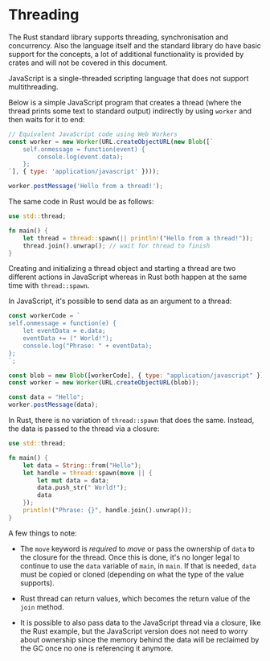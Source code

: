 # Threading

The Rust standard library supports threading, synchronisation and concurrency.
Also the language itself and the standard library do have basic support for the
concepts, a lot of additional functionality is provided by crates and will not
be covered in this document.

JavaScript is a single-threaded scripting language that does not support multithreading.

<!--The following lists approximate mapping of threading types and methods in .NET
to Rust:

| .NET               | Rust                      |
| ------------------ | ------------------------- |
| `Thread`           | `std::thread::thread`     |
| `Thread.Start`     | `std::thread::spawn`      |
| `Thread.Join`      | `std::thread::JoinHandle` |
| `Thread.Sleep`     | `std::thread::sleep`      |
| `ThreadPool`       | -                         |
| `Mutex`            | `std::sync::Mutex`        |
| `Semaphore`        | -                         |
| `Monitor`          | `std::sync::Mutex`        |
| `ReaderWriterLock` | `std::sync::RwLock`       |
| `AutoResetEvent`   | `std::sync::Condvar`      |
| `ManualResetEvent` | `std::sync::Condvar`      |
| `Barrier`          | `std::sync::Barrier`      |
| `CountdownEvent`   | `std::sync::Barrier`      |
| `Interlocked`      | `std::sync::atomic`       |
| `Volatile`         | `std::sync::atomic`       |
| `ThreadLocal`      | `std::thread_local`       |
-->
Below is a simple JavaScript program that creates a thread (where the thread
prints some text to standard output) indirectly by using `worker` and then waits for it to end:

```js
// Equivalent JavaScript code using Web Workers
const worker = new Worker(URL.createObjectURL(new Blob([`
    self.onmessage = function(event) {
        console.log(event.data);
    };
`], { type: 'application/javascript' })));

worker.postMessage('Hello from a thread!');
```

The same code in Rust would be as follows:

```rust
use std::thread;

fn main() {
    let thread = thread::spawn(|| println!("Hello from a thread!"));
    thread.join().unwrap(); // wait for thread to finish
}
```

Creating and initializing a thread object and starting a thread are two
different actions in JavaScript whereas in Rust both happen at the same time with
`thread::spawn`.

In JavaScript, it's possible to send data as an argument to a thread:
```js
const workerCode = `
self.onmessage = function(e) {
    let eventData = e.data;
    eventData += (" World!");
    console.log("Phrase: " + eventData);
};
`;

const blob = new Blob([workerCode], { type: "application/javascript" });
const worker = new Worker(URL.createObjectURL(blob));

const data = "Hello";
worker.postMessage(data);
```

<!--However, a more modern or terser version would use closures:

```csharp
using System;
using System.Text;
using System.Threading;

var data = new StringBuilder("Hello");

var t = new Thread(obj => data.Append(" World!"));

t.Start();
t.Join();

Console.WriteLine($"Phrase: {data}");
```-->

In Rust, there is no variation of `thread::spawn` that does the same. Instead,
the data is passed to the thread via a closure:

```rust
use std::thread;

fn main() {
    let data = String::from("Hello");
    let handle = thread::spawn(move || {
        let mut data = data;
        data.push_str(" World!");
        data
    });
    println!("Phrase: {}", handle.join().unwrap());
}
```

A few things to note:

- The `move` keyword is _required_ to _move_ or pass the ownership of `data`
  to the closure for the thread. Once this is done, it's no longer legal to
  continue to use the `data` variable of `main`, in `main`. If that is needed,
  `data` must be copied or cloned (depending on what the type of the value
  supports).

- Rust thread can return values, which becomes the return
  value of the `join` method.

- It is possible to also pass data to the JavaScript thread via a closure, like the
  Rust example, but the JavaScript version does not need to worry about ownership
  since the memory behind the data will be reclaimed by the GC once no one is
  referencing it anymore.
